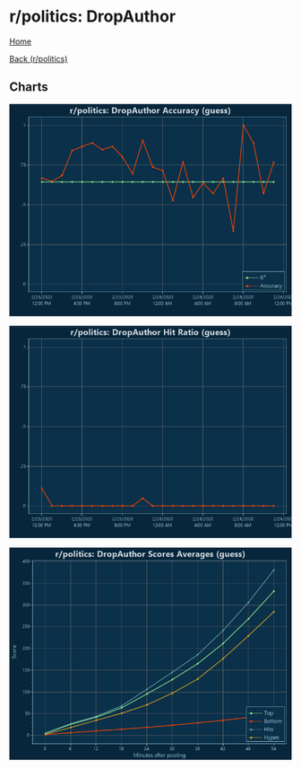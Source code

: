# r/politics: DropAuthor

[Home](../../index.md)

[Back (r/politics)](../guess_politics.md)

## Charts

![r/politics R² (guess)](../../images/models/guess_politics_DropAuthor_Accuracy.png "r/politics R² (guess)")

![r/politics Hit Ratio (guess)](../../images/models/guess_politics_DropAuthor_HitRatio.png "r/politics Hit Ratio (guess)")

![r/politics Score Averages (guess)](../../images/models/guess_politics_DropAuthor_Scores.png "r/politics Score Averages (guess)")

